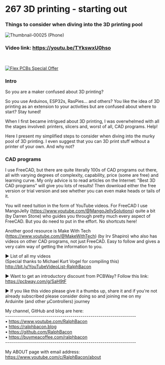 # 267 3D printing - starting out  
### Things to consider when diving into the 3D printing pool  
![Thumbnail-00025 (Phone)](https://github.com/RalphBacon/267-3D-printing---starting-out/assets/20911308/c90f539c-7474-41e9-a14d-815002b5deb9)  
### Video link: https://youtu.be/TYkswxU0hso  
<br>  

[![Flex PCBs Special Offer](https://user-images.githubusercontent.com/20911308/226928395-0f7add24-e5ca-4b13-a819-d330ae9f5f77.gif "PCBWay - up to 60% off Flex/Rigid PCBs")](https://pcbway.com/)  

### Intro  

So you are a maker confused about 3D printing?  

So you use Arduinos, ESP32s, RasPies... and others? You like the idea of 3D printing as an extension to your activities but are confused about where to start? Stay tuned!   

When I first became intrigued about 3D printing, I was overwhelmed with all the stages involved: printers, slicers and, worst of all, CAD programs. Help!  

Here I present my simplified steps to consider when diving into the murky pool of 3D printing. I even suggest that you can 3D print stuff without a printer of your own. And why not?  

### CAD programs  
I use FreeCAD, but there are quite literally 100s of CAD programs out there, all with varying degrees of complexity, capability, price (some are free) and learning curve. My only advice is to read articles on the Internet: "Best 3D CAD programs" will give you lots of results! Then download either the free version or trial version and see whether you can even make heads or tails of it.  

You will need tuition in the form of YouTube videos. For FreeCAD I use MangoJelly (https://www.youtube.com/@MangoJellySolutions) quite a bit (by Darren Stone) who guides you through pretty much every aspect of FreeCAD. But you do need to put in the effort. No shortcuts here!  

Another good resource is Make With Tech (https://www.youtube.com/@MakeWithTech) (by Irv Shapiro) who also has videos on other CAD programs, not just FreeCAD. Easy to follow and gives a very calm way of getting the information to you.  

► List of all my videos  
(Special thanks to Michael Kurt Vogel for compiling this)  
http://bit.ly/YouTubeVideoList-RalphBacon

► Want to get an introductory discount from PCBWay? Follow this link:  
https://pcbway.com/g/SaH9tF  

► If you like this video please give it a thumbs up, share it and if you're not already subscribed please consider doing so and joining me on my Arduinite (and other μControllers) journey

My channel, GitHub and blog are here:  
\------------------------------------------------------------------  
• https://www.youtube.com/RalphBacon  
• https://ralphbacon.blog  
• https://github.com/RalphBacon  
• https://buymeacoffee.com/ralphbacon  
\------------------------------------------------------------------

My ABOUT page with email address: https://www.youtube.com/c/RalphBacon/about
